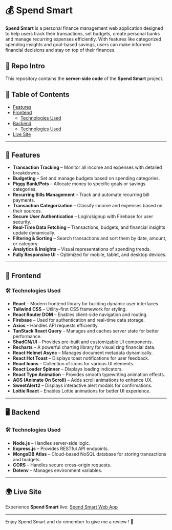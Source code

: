 # 💰 Spend Smart

**Spend Smart** is a personal finance management web application designed to help users track their transactions, set budgets, create personal banks and manage recurring expenses efficiently. With features like categorized spending insights and goal-based savings, users can make informed financial decisions and stay on top of their finances.

## 📂 Repo Intro
This repository contains the **server-side code** of the **Spend Smart** project.

## 📖 Table of Contents

- [Features](#features)
- [Frontend](#frontend)
  - [Technologies Used](#technologies-used)
- [Backend](#backend)
  - [Technologies Used](#technologies-used)
- [Live Site](#live-site)

---

## 🚀 Features

- **Transaction Tracking** – Monitor all income and expenses with detailed breakdowns.
- **Budgeting** – Set and manage budgets based on spending categories.
- **Piggy Bank/Pots** – Allocate money to specific goals or savings categories.
- **Recurring Bills Management** – Track and automate recurring bill payments.
- **Transaction Categorization** – Classify income and expenses based on their sources.
- **Secure User Authentication** – Login/signup with Firebase for user security.
- **Real-Time Data Fetching** – Transactions, budgets, and financial insights update dynamically.
- **Filtering & Sorting** – Search transactions and sort them by date, amount, or category.
- **Analytics & Insights** – Visual representations of spending trends.
- **Fully Responsive UI** – Optimized for mobile, tablet, and desktop devices.

---

## 🎨 Frontend
### 🛠 Technologies Used

- **React** – Modern frontend library for building dynamic user interfaces.
- **Tailwind CSS** – Utility-first CSS framework for styling.
- **React Router DOM** – Enables client-side navigation and routing.
- **Firebase** – Used for authentication and real-time data storage.
- **Axios** – Handles API requests efficiently.
- **TanStack React Query** – Manages and caches server state for better performance.
- **ShadCN/UI** – Provides pre-built and customizable UI components.
- **Recharts** – A powerful charting library for visualizing financial data.
- **React Helmet Async** – Manages document metadata dynamically.
- **React Hot Toast** – Displays toast notifications for user feedback.
- **React Icons** – Collection of icons for various UI elements.
- **React Loader Spinner** – Displays loading indicators.
- **React Type Animation** – Provides smooth typewriting animation effects.
- **AOS (Animate On Scroll)** – Adds scroll animations to enhance UX.
- **SweetAlert2** – Displays interactive alert modals for confirmations.
- **Lottie React** – Enables Lottie animations for better UI experience.


---

## 🖥 Backend
### 🛠 Technologies Used

- **Node.js** – Handles server-side logic.
- **Express.js** – Provides RESTful API endpoints.
- **MongoDB Atlas** – Cloud-based NoSQL database for storing transactions and budgets.
- **CORS** – Handles secure cross-origin requests.
- **Dotenv** – Manages environment variables.

---

## 🌍 Live Site

Experience **Spend Smart** live: [Spend Smart Web App](https://spend-smart-sajeed.netlify.app/)

---

Enjoy Spend Smart and do remember to give me a review ! 🚀
